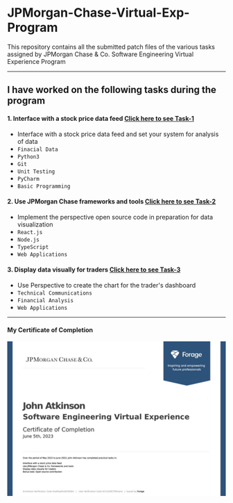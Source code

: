 # JPMorgan-Chase-Virtual-Exp-Program
This repository contains all the submitted patch files of the various tasks assigned by JPMorgan Chase & Co. Software Engineering Virtual Experience Program

---
## I have worked on the following tasks during the program
#### 1. Interface with a stock price data feed [Click here to see Task-1](https://github.com/Green-atkinson/JPMorgan-Chase-Virtual-Exp-Program/tree/main/JPMC-tech-task-1-PY3)
- Interface with a stock price data feed and set your system for analysis of data
- `Finacial Data` 
- `Python3`
- `Git`
- `Unit Testing`
- `PyCharm`
- `Basic Programming`

#### 2. Use JPMorgan Chase frameworks and tools [Click here to see Task-2](https://github.com/Green-atkinson/JPMorgan-Chase-Virtual-Exp-Program/tree/main/JPMC-tech-task-2-PY3)
- Implement the perspective open source code in preparation for data visualization 
- `React.js` 
- `Node.js`
- `TypeScript`
- `Web Applications`

#### 3. Display data visually for traders [Click here to see Task-3](https://github.com/Green-atkinson/JPMorgan-Chase-Virtual-Exp-Program/tree/main/JPMC-tech-task-3-PY3)
- Use Perspective to create the chart for the trader's dashboard  
- `Technical Communications` 
- `Financial Analysis`
- `Web Applications`
---
#### My Certificate of Completion
![New](https://github.com/Green-atkinson/JPMorgan-Chase-Virtual-Exp-Program/blob/4a5e8a3e2dc1538dca71eea86db867b647b295e3/Certificate%20of%20Completion%20-%20JPMorgan%20SWE.jpg)
